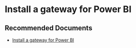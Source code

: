   <properties
	pageTitle="install a gateway for power bi"
	description="install a gateway for power bi"
	service="microsoft.PowerBIDedicated"
	resource="capacities"
	authors="pjfreitas"
	ms.author="pfreitas"	
	displayOrder="420"
	selfHelpType="generic"
	supportTopicIds="32628110"
	productPesIds="16334"
	cloudEnvironments="public, MoonCake, fairfax" 
	articleId="c447a561-ee77-de8f-74ec-9c5cefccf37f"
	ownershipId="ASEP_ContentService_Placeholder"
/>

# Install a gateway for Power BI

## **Recommended Documents**

* [Install a gateway for Power BI](https://docs.microsoft.com/power-bi/service-gateway-install)
